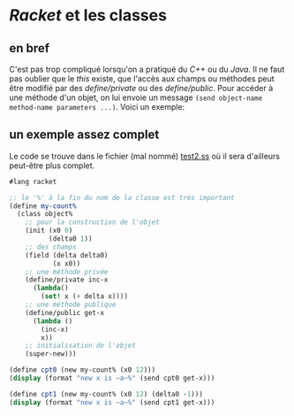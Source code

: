 # *Racket* et les classes

## en bref
C'est pas trop compliqué lorsqu'on a pratiqué du *C++* ou du *Java*. Il ne faut pas oublier que le *this* existe, que l'accès aux champs ou méthodes peut être modifié par des *define/private* ou des *define/public*. Pour accéder à une méthode d'un objet, on lui envoie un message `(send object-name method-name parameters ...)`. Voici un exemple:

## un exemple assez complet

Le code se trouve dans le fichier (mal nommé) [test2.ss](tst-class.rkt) où il sera d'ailleurs peut-être plus complet.

```scheme
#lang racket

;; le '%' à la fin du nom de la classe est très important
(define my-count%
  (class object%
    ;; pour la construction de l'objet
    (init (x0 0)
          (delta0 1))
    ;; des champs
    (field (delta delta0)
           (x x0))
    ;; une méthode privée
    (define/private inc-x
      (lambda()
        (set! x (+ delta x))))
    ;; une méthode publique
    (define/public get-x
      (lambda ()
        (inc-x)
        x))
    ;; initialisation de l'objet
    (super-new)))

(define cpt0 (new my-count% (x0 12)))
(display (format "new x is ~a~%" (send cpt0 get-x)))

(define cpt1 (new my-count% (x0 12) (delta0 -1)))
(display (format "new x is ~a~%" (send cpt1 get-x)))
```
